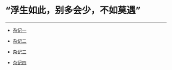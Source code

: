 # “浮生如此，别多会少，不如莫遇”
***
* [杂记一](/浮生杂记/杂记一.md)
  
* [杂记二](/浮生杂记/杂记二.md)

* [杂记三](/浮生杂记/杂记三.md)

* [杂记四](/浮生杂记/杂记四.md)